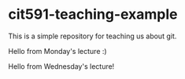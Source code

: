 # cit591-teaching-example
This is a simple repository for teaching us about git.

Hello from Monday's lecture :)

Hello from Wednesday's lecture!
